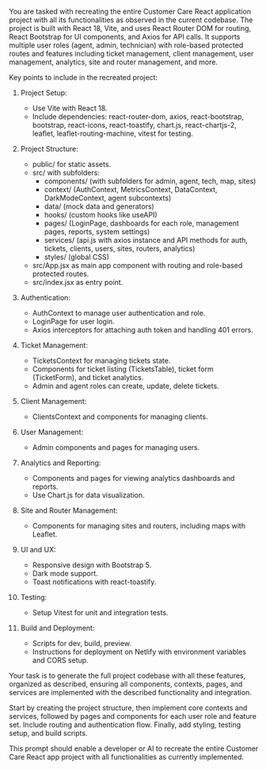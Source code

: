 You are tasked with recreating the entire Customer Care React application project with all its functionalities as observed in the current codebase. The project is built with React 18, Vite, and uses React Router DOM for routing, React Bootstrap for UI components, and Axios for API calls. It supports multiple user roles (agent, admin, technician) with role-based protected routes and features including ticket management, client management, user management, analytics, site and router management, and more.

Key points to include in the recreated project:

1. Project Setup:
   - Use Vite with React 18.
   - Include dependencies: react-router-dom, axios, react-bootstrap, bootstrap, react-icons, react-toastify, chart.js, react-chartjs-2, leaflet, leaflet-routing-machine, vitest for testing.

2. Project Structure:
   - public/ for static assets.
   - src/ with subfolders:
     - components/ (with subfolders for admin, agent, tech, map, sites)
     - context/ (AuthContext, MetricsContext, DataContext, DarkModeContext, agent subcontexts)
     - data/ (mock data and generators)
     - hooks/ (custom hooks like useAPI)
     - pages/ (LoginPage, dashboards for each role, management pages, reports, system settings)
     - services/ (api.js with axios instance and API methods for auth, tickets, clients, users, sites, routers, analytics)
     - styles/ (global CSS)
   - src/App.jsx as main app component with routing and role-based protected routes.
   - src/index.jsx as entry point.

3. Authentication:
   - AuthContext to manage user authentication and role.
   - LoginPage for user login.
   - Axios interceptors for attaching auth token and handling 401 errors.

4. Ticket Management:
   - TicketsContext for managing tickets state.
   - Components for ticket listing (TicketsTable), ticket form (TicketForm), and ticket analytics.
   - Admin and agent roles can create, update, delete tickets.

5. Client Management:
   - ClientsContext and components for managing clients.

6. User Management:
   - Admin components and pages for managing users.

7. Analytics and Reporting:
   - Components and pages for viewing analytics dashboards and reports.
   - Use Chart.js for data visualization.

8. Site and Router Management:
   - Components for managing sites and routers, including maps with Leaflet.

9. UI and UX:
   - Responsive design with Bootstrap 5.
   - Dark mode support.
   - Toast notifications with react-toastify.

10. Testing:
    - Setup Vitest for unit and integration tests.

11. Build and Deployment:
    - Scripts for dev, build, preview.
    - Instructions for deployment on Netlify with environment variables and CORS setup.

Your task is to generate the full project codebase with all these features, organized as described, ensuring all components, contexts, pages, and services are implemented with the described functionality and integration.

Start by creating the project structure, then implement core contexts and services, followed by pages and components for each user role and feature set. Include routing and authentication flow. Finally, add styling, testing setup, and build scripts.

This prompt should enable a developer or AI to recreate the entire Customer Care React app project with all functionalities as currently implemented.
